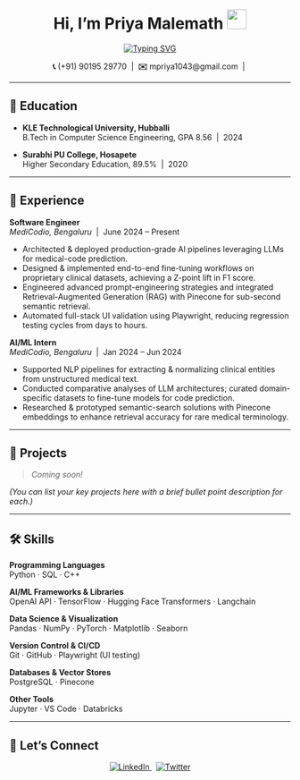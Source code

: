 <h1 align="center"><b>Hi, I’m Priya Malemath</b> <img src="https://media.giphy.com/media/hvRJCLFzcasrR4ia7z/giphy.gif" width="35"></h1>

<p align="center">
  <a href="https://github.com/priya-malemath/readme-typing-svg">
    <img src="https://readme-typing-svg.herokuapp.com?font=Time+New+Roman&color=cyan&size=25&center=true&vCenter=true&width=600&height=100&lines=Priya+Malemath;Computer+Science+Engineer;AI%2FML+Enthusiast;Building+Healthcare+AI+Solutions" alt="Typing SVG"/>
  </a>
</p>

<p align="center">
  <strong>📞</strong> (+91) 90195 29770 &nbsp;|&nbsp;
  <strong>✉️</strong> mpriya1043@gmail.com &nbsp;|&nbsp;
</p>

---

## 🏫 Education

- **KLE Technological University, Hubballi**  
  B.Tech in Computer Science Engineering, GPA 8.56 &nbsp;|&nbsp; 2024

- **Surabhi PU College, Hosapete**  
  Higher Secondary Education, 89.5% &nbsp;|&nbsp; 2020

---

## 💼 Experience

**Software Engineer**  
*MediCodio, Bengaluru* &nbsp;|&nbsp; June 2024 – Present  
- Architected & deployed production-grade AI pipelines leveraging LLMs for medical-code prediction.  
- Designed & implemented end-to-end fine-tuning workflows on proprietary clinical datasets, achieving a Z-point lift in F1 score.  
- Engineered advanced prompt-engineering strategies and integrated Retrieval-Augmented Generation (RAG) with Pinecone for sub-second semantic retrieval.  
- Automated full-stack UI validation using Playwright, reducing regression testing cycles from days to hours.

**AI/ML Intern**  
*MediCodio, Bengaluru* &nbsp;|&nbsp; Jan 2024 – Jun 2024  
- Supported NLP pipelines for extracting & normalizing clinical entities from unstructured medical text.  
- Conducted comparative analyses of LLM architectures; curated domain-specific datasets to fine-tune models for code prediction.  
- Researched & prototyped semantic-search solutions with Pinecone embeddings to enhance retrieval accuracy for rare medical terminology.

---

## 🚀 Projects

> _Coming soon!_

_(You can list your key projects here with a brief bullet point description for each.)_

---

## 🛠️ Skills

**Programming Languages**  
Python · SQL · C++

**AI/ML Frameworks & Libraries**  
OpenAI API · TensorFlow · Hugging Face Transformers · Langchain

**Data Science & Visualization**  
Pandas · NumPy · PyTorch · Matplotlib · Seaborn

**Version Control & CI/CD**  
Git · GitHub · Playwright (UI testing)

**Databases & Vector Stores**  
PostgreSQL · Pinecone

**Other Tools**  
Jupyter · VS Code · Databricks

---

## 🤝 Let’s Connect

<p align="center">
  <a href="https://www.linkedin.com/in/priya-m-918a27248/" target="_blank">
    <img src="https://img.shields.io/badge/LinkedIn-%2300ACEE.svg?style=for-the-badge&logo=linkedin&logoColor=white" alt="LinkedIn"/>
  </a>
  &nbsp;
  <a href="https://twitter.com/Priya__m_" target="_blank">
    <img src="https://img.shields.io/badge/Twitter-%231DA1F2.svg?style=for-the-badge&logo=twitter&logoColor=white" alt="Twitter"/>
  </a>
</p>
